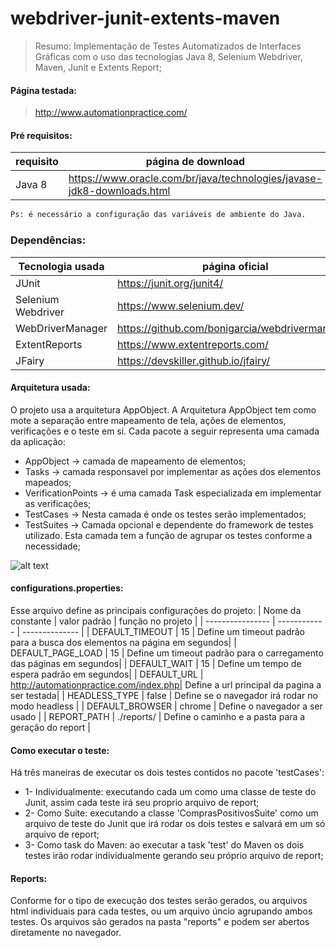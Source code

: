 # webdriver-junit-extents-maven
>Resumo:
>Implementação de Testes Automatizados de Interfaces Gráficas com o uso das tecnologias Java 8, Selenium Webdriver, Maven, Junit e Extents Report;

#### Página testada:
> http://www.automationpractice.com/

#### Pré requisitos:
| requisito | página de download |
| ------    | ------ |
| Java 8    | https://www.oracle.com/br/java/technologies/javase-jdk8-downloads.html |
```sh
Ps: é necessário a configuração das variáveis de ambiente do Java.
```

### Dependências:
| Tecnologia usada | página oficial |
| ------ | ------ |
| JUnit  | https://junit.org/junit4/ |
| Selenium Webdriver | https://www.selenium.dev/ |
| WebDriverManager | https://github.com/bonigarcia/webdrivermanager/ |
| ExtentReports | https://www.extentreports.com/ |
| JFairy | https://devskiller.github.io/jfairy/ |

#### Arquitetura usada:
O projeto usa a arquitetura AppObject.
A Arquitetura AppObject tem como mote a separação entre mapeamento de tela, ações de elementos, verificações e o teste em si.
Cada pacote a seguir representa uma camada da aplicação:
- AppObject -> camada de mapeamento de elementos;
- Tasks -> camada responsavel por implementar as ações dos elementos mapeados;
- VerificationPoints -> é uma camada Task especializada em implementar as verificações;
- TestCases -> Nesta camada é onde os testes serão implementados;
- TestSuites -> Camada opcional e dependente do framework de testes utilizado. Esta camada tem a função de agrupar os testes conforme a necessidade;

![alt text](https://user-images.githubusercontent.com/80764831/114989448-ce052680-9e6d-11eb-8b91-2f69a5948c75.png)

#### configurations.properties:
Esse arquivo define as principais configurações do projeto:
| Nome da constante | valor padrão | função no projeto |
| ----------------  | ------------ | -------------- |
| DEFAULT_TIMEOUT   | 15           | Define um timeout padrão para a busca dos elementos na página em segundos|
| DEFAULT_PAGE_LOAD | 15           | Define um timeout padrão para o carregamento das páginas em segundos|
| DEFAULT_WAIT      | 15           | Define um tempo de espera padrão em segundos|
| DEFAULT_URL       | http://automationpractice.com/index.php| Define a url principal da pagina a ser testada|
| HEADLESS_TYPE     | false        | Define se o navegador irá rodar no modo headless |
| DEFAULT_BROWSER   | chrome       | Define o navegador a ser usado |
| REPORT_PATH       | ./reports/   | Define o caminho e a pasta para a geração do report |

#### Como executar o teste:
Há três maneiras de executar os dois testes contidos no pacote 'testCases':
- 1- Individualmente: executando cada um como uma classe de teste do Junit, assim cada teste irá seu proprio arquivo de report;
- 2- Como Suite: executando a classe 'ComprasPositivosSuite' como um arquivo de teste do Junit que irá rodar os dois testes e salvará em um só arquivo de report;
- 3- Como task do Maven: ao executar a task 'test' do Maven os dois testes irão rodar individualmente gerando seu próprio arquivo de report;

#### Reports:
Conforme for o tipo de execução dos testes serão gerados, ou arquivos html individuais para cada testes, ou um arquivo úncio agrupando ambos testes.
Os arquivos são gerados na pasta "reports" e podem ser abertos diretamente no navegador. 




